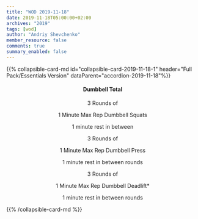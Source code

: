 ```yaml
---
title: "WOD 2019-11-18"
date: 2019-11-18T05:00:00+02:00
archives: "2019"
tags: [wod]
author: "Andriy Shevchenko"
member_resource: false
comments: true
summary_enabled: false
---
```


<div id="accordion-2019-11-18">
{{% collapsible-card-md id="collapsible-card-2019-11-18-1" header="Full Pack/Essentials Version" dataParent="accordion-2019-11-18"%}}
<center>

#### Dumbbell Total

3 Rounds of

1 Minute Max Rep Dumbbell Squats
 
1 minute rest in between

3 Rounds of

1 Minute Max Rep Dumbbell Press

1 minute rest in between rounds

3 Rounds of

1 Minute Max Rep Dumbbell Deadlift*

1 minute rest in between rounds

</center>
{{% /collapsible-card-md %}}
